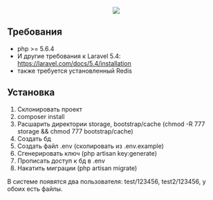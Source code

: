 <p align="center"><img src="https://laravel.com/assets/img/components/logo-laravel.svg"></p>

## Требования
- php >= 5.6.4
- И другие требования к Laravel 5.4: https://laravel.com/docs/5.4/installation
- также требуется установленный Redis

## Установка

1. Склонировать проект
2. composer install
3. Расшарить директории storage, bootstrap/cache (chmod -R 777 storage && chmod 777 bootstrap/cache)
4. Создать бд
5. Создать файл .env (скопировать из .env.example)
6. Сгенерировать ключ (php artisan key:generate)
7. Прописать доступ к бд в .env
8. Накатить миграции (php artisan migrate)

В системе появятся два пользователя: test/123456, test2/123456, у обоих есть файлы.
